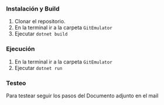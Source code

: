 ### Instalación y Build

1. Clonar el repositorio.
2. En la terminal ir a la carpeta `GitEmulator`
3. Ejecutar `dotnet build`

### Ejecución

1. En la terminal ir a la carpeta `GitEmulator`
2. Ejecutar `dotnet run`

### Testeo

Para testear seguir los pasos del Documento adjunto en el mail
